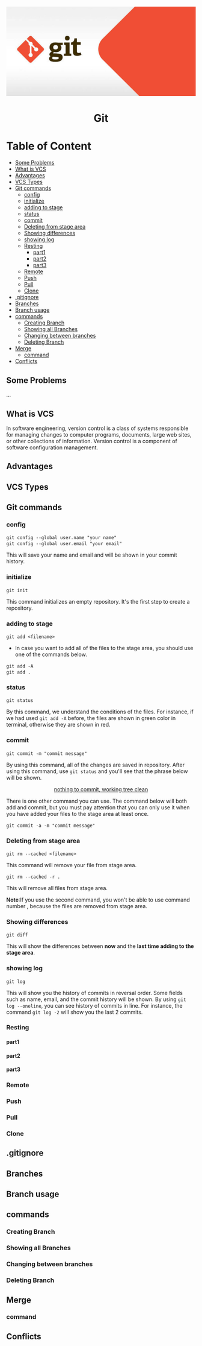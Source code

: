 <p>
<img src="images/git-logo.jpg">
<h1 align="center">Git</h1>
</p>

# Table of Content

  - [Some Problems](#some-problems)
  - [What is VCS](#what-is-vcs)
  - [Advantages](#advantages)
  - [VCS Types](#vcs-types)
  - [Git commands](#git-commands)
    - [config](#config)
    - [initialize](#initialize)
    - [adding to stage](#adding-to-stage)
    - [status](#status)
    - [commit](#commit)
    - [Deleting from stage area](#deleting-from-stage-area)
    - [Showing differences](#showing-differences)
    - [showing log](#showing-log)
    - [Resting](#resting)
      - [part1](#part1)
      - [part2](#part2)
      - [part3](#part3)
    - [Remote](#remote)
    - [Push](#push)
    - [Pull](#pull)
    - [Clone](#clone)
  - [.gitignore](#gitignore)
  - [Branches](#branches)
  - [Branch usage](#branch-usage)
  - [commands](#commands)
    - [Creating Branch](#creating-branch)
    - [Showing all Branches](#showing-all-branches)
    - [Changing between branches](#changing-between-branches)
    - [Deleting Branch](#deleting-branch)
  - [Merge](#merge)
    - [command](#command)
  - [Conflicts](#conflicts)


## Some Problems
...

## What is VCS
In software engineering, version control is a class of systems responsible for managing changes to computer programs, documents, large web sites, or other collections of information. Version control is a component of software configuration management.

## Advantages

## VCS Types

## Git commands
### config
```
git config --global user.name "your name"
git config --global user.email "your email"
```

This will save your name and email and will be shown in your commit history.
### initialize
```commandline
git init
```
This command initializes an empty repository. It's the first step to create a repository.

### adding to stage
```commandline
git add <filename>
```
- In case you want to add all of the files to the stage area, you should use one of the commands below.
```commandline
git add -A
git add .
```

### status
```
git status
```
By this command, we understand the conditions of the files. For instance, if we had used ```git add -A``` before, the files are shown in green color in terminal, otherwise they are shown in red.


### commit
```
git commit -m "commit message"
```
By using this command, all of the changes are saved in repository. After using this command, use ```git status``` and you'll see that the phrase below will be shown.

<p align="center"><u>nothing to commit, working tree clean</u></p>

There is one other command you can use. The command below will both add and commit, but you must pay attention that you can only use it when you have added your files to the stage area at least once.
```
git commit -a -m "commit message"
```

### Deleting from stage area

```
git rm --cached <filename>
```
This command will remove your file from stage area.

```
git rm --cached -r .
```
This will remove all files from stage area.

**Note**:If you use the second command, you won't be able to use command number , because the files are removed from stage area.

### Showing differences 
```
git diff
```
This will show the differences between **now** and the **last time adding to the stage area**. 


### showing log
```
git log
```
This will show you the history of commits in reversal order. Some fields such as name, email, and the commit history will be shown. By using ```git log --oneline```, you can see history of commits in line. For instance, the command ```git log -2``` will show you the last 2 commits.

### Resting

#### part1

#### part2

#### part3

### Remote

### Push

### Pull

### Clone

## .gitignore

## Branches

## Branch usage

## commands

### Creating Branch

### Showing all Branches

### Changing between branches

### Deleting Branch

## Merge

### command

## Conflicts


